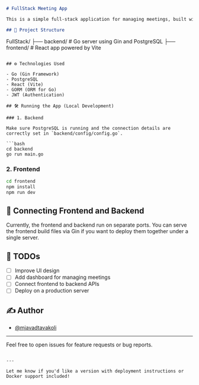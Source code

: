 
```markdown
# FullStack Meeting App

This is a simple full-stack application for managing meetings, built with **Go (Gin)** for the backend and **React + Vite** for the frontend.

## 📁 Project Structure

```

FullStack/
├── backend/       # Go server using Gin and PostgreSQL
├── frontend/      # React app powered by Vite

````

## ⚙️ Technologies Used

- Go (Gin Framework)
- PostgreSQL
- React (Vite)
- GORM (ORM for Go)
- JWT (Authentication)

## 🛠️ Running the App (Local Development)

### 1. Backend

Make sure PostgreSQL is running and the connection details are correctly set in `backend/config/config.go`.

```bash
cd backend
go run main.go
````

### 2. Frontend

```bash
cd frontend
npm install
npm run dev
```

## 🔗 Connecting Frontend and Backend

Currently, the frontend and backend run on separate ports. You can serve the frontend build files via Gin if you want to deploy them together under a single server.

## 📝 TODOs

* [ ] Improve UI design
* [ ] Add dashboard for managing meetings
* [ ] Connect frontend to backend APIs
* [ ] Deploy on a production server

## ✍️ Author

* [@mjavadtavakoli](https://github.com/mjavadtavakoli)

---

Feel free to open issues for feature requests or bug reports.

```

---

Let me know if you'd like a version with deployment instructions or Docker support included!
```
